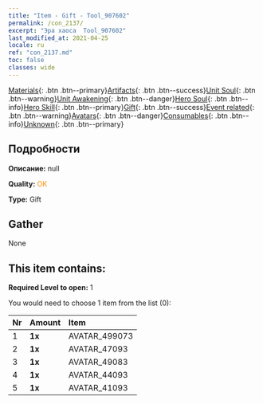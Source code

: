 ```yaml
---
title: "Item - Gift - Tool_907602"
permalink: /con_2137/
excerpt: "Эра хаоса  Tool_907602"
last_modified_at: 2021-04-25
locale: ru
ref: "con_2137.md"
toc: false
classes: wide
---
```

 [Materials](/ItemsRU/){: .btn .btn--primary}[Artifacts](/ItemsRU/Artifacts/){: .btn .btn--success}[Unit Soul](/ItemsRU/UnitSoul/){: .btn .btn--warning}[Unit Awakening](/ItemsRU/UnitAwakening/){: .btn .btn--danger}[Hero Soul](/ItemsRU/HeroSoul/){: .btn .btn--info}[Hero Skill](/ItemsRU/HeroSkill/){: .btn .btn--primary}[Gift](/ItemsRU/Gift/){: .btn .btn--success}[Event related](/ItemsRU/Events/){: .btn .btn--warning}[Avatars](/ItemsRU/Avatars/){: .btn .btn--danger}[Consumables](/ItemsRU/Consumables/){: .btn .btn--info}[Unknown](/ItemsRU/Unknown/){: .btn .btn--primary}

## Подробности
 **Описание:** null

 **Quality:** <span style="color: #FF8C00">OK</span>

 **Type:** Gift

## Gather

  None

## This item contains:

 **Required Level to open:** 1

 You would need to choose 1 item from the list (0):

  | Nr | Amount |     Item    |
  |:---|:-------|:------------|
  | 1 |  **1x** | AVATAR_499073 |  | 
  | 2 |  **1x** | AVATAR_47093 |  | 
  | 3 |  **1x** | AVATAR_49083 |  | 
  | 4 |  **1x** | AVATAR_44093 |  | 
  | 5 |  **1x** | AVATAR_41093 |  | 
